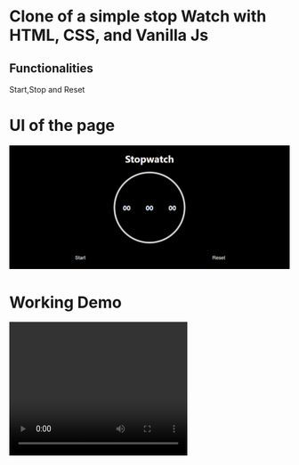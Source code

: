 <h1>Clone of a simple stop Watch with HTML, CSS, and Vanilla Js</h1>
<h2>Functionalities</h2>
<p>Start,Stop and Reset </p>
<h1>UI of the page</h1>
<img src="ui.png" alt="">
<h1>Working Demo</h1>
<video width="320" height="240" controls>
  <source src="./Demo.mp4" type="video/mp4">
  Your browser does not support HTML video.
</video>

